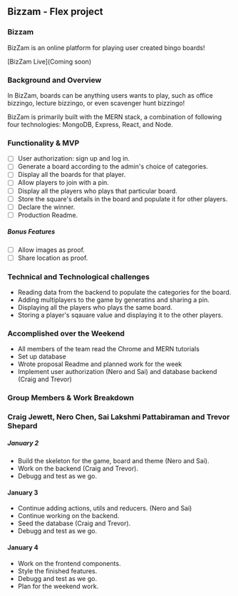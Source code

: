 ## Bizzam - Flex project

### Bizzam

BizZam is an online platform for playing user created bingo boards! 

[BizZam Live](Coming soon) 

### Background and Overview

In BizZam, boards can be anything users wants to play, such as office bizzingo, lecture bizzingo, or even scavenger hunt bizzingo! 

BizZam is primarily built with the MERN stack, a combination of following four technologies: MongoDB, Express, React, and Node.

### Functionality & MVP

- [ ] User authorization: sign up and log in.
- [ ] Generate a board according to the admin's choice of categories.
- [ ] Display all the boards for that player.
- [ ] Allow players to join with a pin.
- [ ] Display all the players who plays that particular board.
- [ ] Store the square's details in the board and populate it for other players.
- [ ] Declare the winner. 
- [ ] Production Readme.

##### Bonus Features

- [ ] Allow images as proof.
- [ ] Share location as proof.

### Technical and Technological challenges

* Reading data from the backend to populate the categories for the board.
* Adding multiplayers to the game by generatins and sharing a pin.
* Displaying all the players who plays the same board.
* Storing a player's sqauare value and displaying it to the other players.

### Accomplished over the Weekend

* All members of the team read the Chrome and MERN tutorials
* Set up database
* Wrote proposal Readme and planned work for the week
* Implement user authorization (Nero and Sai) and database backend (Craig and Trevor)

### Group Members & Work Breakdown
### Craig Jewett, Nero Chen, Sai Lakshmi Pattabiraman and Trevor Shepard
##### January 2

* Build the skeleton for the game, board and theme (Nero and Sai).
* Work on the backend (Craig and Trevor).
* Debugg and test as we go.

#### January 3

* Continue adding actions, utils and reducers. (Nero and Sai)
* Continue working on the backend.
* Seed the database (Craig and Trevor).
* Debugg and test as we go.

#### January 4

* Work on the frontend components.
* Style the finished features.
* Debugg and test as we go.
* Plan for the weekend work.

